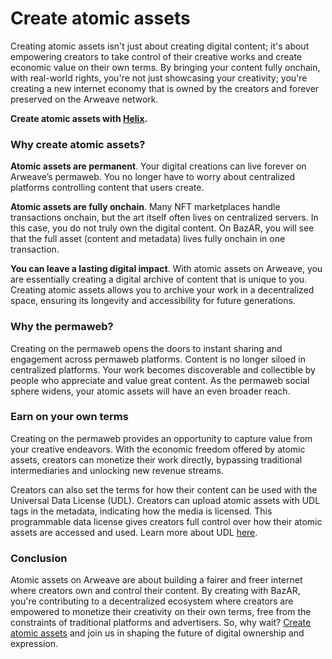 # Create atomic assets

Creating atomic assets isn't just about creating digital content; it's about empowering creators to take control of their creative works and create economic value on their own terms. By bringing your content fully onchain, with real-world rights, you're not just showcasing your creativity; you're creating a new internet economy that is owned by the creators and forever preserved on the Arweave network.

**Create atomic assets with [Helix](https://helix.arweave.dev/).**

### Why create atomic assets?

**Atomic assets are permanent**. Your digital creations can live forever on Arweave’s permaweb. You no longer have to worry about centralized platforms controlling content that users create.

**Atomic assets are fully onchain**. Many NFT marketplaces handle transactions onchain, but the art itself often lives on centralized servers. In this case, you do not truly own the digital content. On BazAR, you will see that the full asset (content and metadata) lives fully onchain in one transaction.

**You can leave a lasting digital impact**. With atomic assets on Arweave, you are essentially creating a digital archive of content that is unique to you. Creating atomic assets allows you to archive your work in a decentralized space, ensuring its longevity and accessibility for future generations.

### Why the permaweb?

Creating on the permaweb opens the doors to instant sharing and engagement across permaweb platforms. Content is no longer siloed in centralized platforms. Your work becomes discoverable and collectible by people who appreciate and value great content. As the permaweb social sphere widens, your atomic assets will have an even broader reach.

### Earn on your own terms

Creating on the permaweb provides an opportunity to capture value from your creative endeavors. With the economic freedom offered by atomic assets, creators can monetize their work directly, bypassing traditional intermediaries and unlocking new revenue streams.

Creators can also set the terms for how their content can be used with the Universal Data License (UDL). Creators can upload atomic assets with UDL tags in the metadata, indicating how the media is licensed. This programmable data license gives creators full control over how their atomic assets are accessed and used. Learn more about UDL [here](https://bazar.arweave.dev/#/learn/exploring-bazar/universal-data-license).

### Conclusion

Atomic assets on Arweave are about building a fairer and freer internet where creators own and control their content. By creating with BazAR, you're contributing to a decentralized ecosystem where creators are empowered to monetize their creativity on their own terms, free from the constraints of traditional platforms and advertisers. So, why wait? [Create atomic assets](https://helix.arweave.dev/) and join us in shaping the future of digital ownership and expression.
